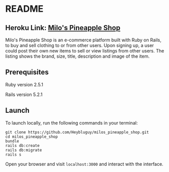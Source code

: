 # README

## Heroku Link: [Milo's Pineapple Shop](https://lit-chamber-46433.herokuapp.com/)

Milo's Pineapple Shop is an e-commerce platform built with Ruby on Rails, to buy and sell clothing to or from other users. Upon signing up, a user could post their own new items to sell or view listings from other users. The listing shows the brand, size, title, description and image of the item.

## Prerequisites
Ruby version 2.5.1

Rails version 5.2.1

## Launch

To launch locally, run the following commands in your terminal:

```
git clone https://github.com/Heybluguy/milos_pineapple_shop.git
cd milos_pineapple_shop
bundle
rails db:create
rails db:migrate
rails s
```
Open your browser and visit `localhost:3000` and interact with the interface.
